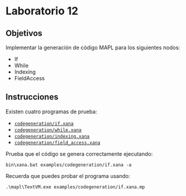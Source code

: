  # Laboratorio 12

## Objetivos

Implementar la generación de código MAPL para los siguientes nodos:

- If
- While
- Indexing
- FieldAccess

## Instrucciones

Existen cuatro programas de prueba:

- [`codegeneration/if.xana`](../../examples/codegeneration/if.xana)
- [`codegeneration/while.xana`](../../examples/codegeneration/while.xana)
- [`codegeneration/indexing.xana`](../../examples/codegeneration/indexing.xana)
- [`codegeneration/field_access.xana`](../../examples/codegeneration/field_access.xana)

Prueba que el código se genera correctamente ejecutando:

```
bin\xana.bat examples/codegeneration/if.xana -a
```

Recuerda que puedes probar el programa usando:

```
.\mapl\TextVM.exe examples/codegeneration/if.xana.mp
```
